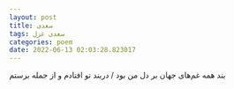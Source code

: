 ```yaml
---
layout: post
title: سعدی
tags: سعدی غزل
categories: poem
date: 2022-06-13 02:03:28.823017
---
```


بند همه غم‌های جهان بر دل من بود / دربند تو افتادم و از جمله برستم
